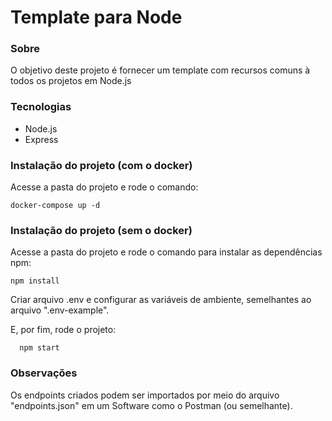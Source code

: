 # Template para Node

### Sobre

O objetivo deste projeto é fornecer um template com recursos comuns à todos os projetos em Node.js

### Tecnologias

- Node.js
- Express

### Instalação do projeto (com o docker)

Acesse a pasta do projeto e rode o comando:

    docker-compose up -d

### Instalação do projeto (sem o docker)

Acesse a pasta do projeto e rode o comando para instalar as dependências npm:

    npm install

Criar arquivo .env e configurar as variáveis de ambiente, semelhantes ao arquivo ".env-example".

E, por fim, rode o projeto:

```
  npm start
```

### Observações

Os endpoints criados podem ser importados por meio do arquivo "endpoints.json" em um Software como o Postman (ou semelhante).

